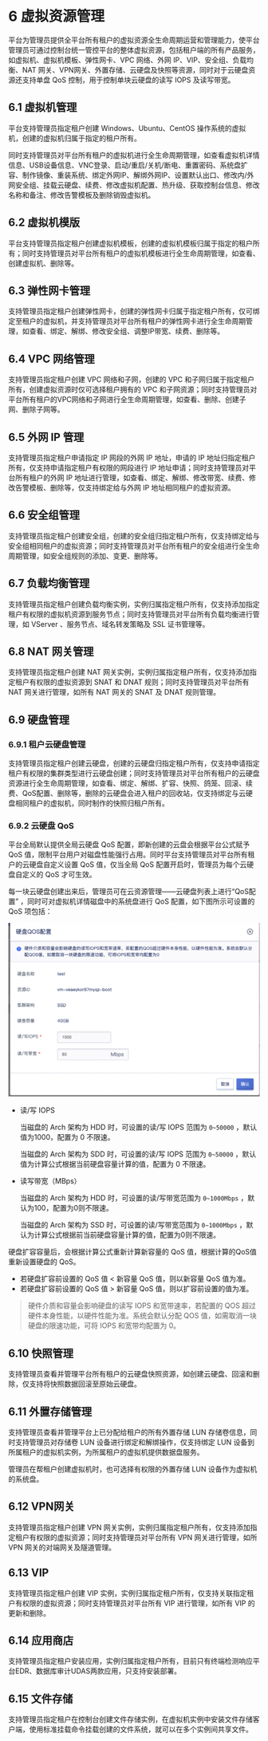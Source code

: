 # 6 虚拟资源管理

平台为管理员提供全平台所有租户的虚拟资源全生命周期运营和管理能力，使平台管理员可通过控制台统一管控平台的整体虚拟资源，包括租户端的所有产品服务，如虚拟机、虚拟机模板、弹性网卡、VPC 网络、外网 IP、VIP、安全组、负载均衡、NAT 网关、VPN网关、外置存储、云硬盘及快照等资源，同时对于云硬盘资源还支持单盘 QoS 控制，用于控制单块云硬盘的读写 IOPS 及读写带宽。

## 6.1 虚拟机管理

平台支持管理员指定租户创建 Windows、Ubuntu、CentOS 操作系统的虚拟机，创建的虚拟机归属于指定的租户所有。

同时支持管理员对平台所有租户的虚拟机进行全生命周期管理，如查看虚拟机详情信息、USB设备信息、VNC登录、启动/重启/关机/断电、重置密码、系统盘扩容、制作镜像、重装系统、绑定外网IP、解绑外网IP、设置默认出口、修改内/外网安全组、挂载云硬盘、续费、修改虚拟机配置、热升级、获取控制台信息、修改名称和备注、修改告警模板及删除销毁虚拟机。

## 6.2 虚拟机模版

平台支持管理员指定租户创建虚拟机模板，创建的虚拟机模板归属于指定的租户所有；同时支持管理员对平台所有租户的虚拟机模板进行全生命周期管理，如查看、创建虚拟机、删除等。

## 6.3 弹性网卡管理

支持管理员指定租户创建弹性网卡，创建的弹性网卡归属于指定租户所有，仅可绑定至租户的虚拟机，并支持管理员对平台所有租户的弹性网卡进行全生命周期管理，如查看、绑定、解绑、修改安全组、调整IP带宽、续费、删除等。

## 6.4 VPC 网络管理

支持管理员指定租户创建 VPC 网络和子网，创建的 VPC 和子网归属于指定租户所有，创建虚拟资源时仅可选择租户拥有的 VPC 和子网资源；同时支持管理员对平台所有租户的VPC网络和子网进行全生命周期管理，如查看、删除、创建子网、删除子网等。

## 6.5 外网 IP 管理

支持管理员指定租户申请指定 IP 网段的外网 IP 地址，申请的 IP 地址归指定租户所有，仅支持申请指定租户有权限的网段进行 IP 地址申请；同时支持管理员对平台所有租户的外网 IP 地址进行管理，如查看、绑定、解绑、修改带宽、续费、修改告警模板、删除等，仅支持绑定给与外网 IP 地址相同租户的虚拟资源。

## 6.6 安全组管理

支持管理员指定租户创建安全组，创建的安全组归指定租户所有，仅支持绑定给与安全组相同租户的虚拟资源；同时支持管理员对平台所有租户的安全组进行全生命周期管理，如安全组规则的添加、变更、删除等。

## 6.7 负载均衡管理

支持管理员指定租户创建负载均衡实例，实例归属指定租户所有，仅支持添加指定租户有权限的虚拟机资源到服务节点；同时支持管理员对平台所有负载均衡进行管理，如  VServer 、服务节点、域名转发策略及 SSL 证书管理等。

## 6.8 NAT 网关管理

支持管理员指定租户创建 NAT 网关实例，实例归属指定租户所有，仅支持添加指定租户有权限的虚拟资源到 SNAT 和 DNAT 规则；同时支持管理员对平台所有 NAT 网关进行管理，如所有 NAT 网关的 SNAT 及 DNAT 规则管理。

## 6.9 硬盘管理

### 6.9.1 租户云硬盘管理

支持管理员指定租户创建云硬盘，创建的云硬盘归指定租户所有，仅支持申请指定租户有权限的集群类型进行云硬盘创建；同时支持管理员对平台所有租户的云硬盘资源进行全生命周期管理，如查看、绑定、解绑、扩容、快照、鸽笼、回滚、续费、QoS配置、删除等，删除的云硬盘会进入租户的回收站，仅支持绑定与云硬盘相同租户的虚拟机，同时制作的快照归租户所有。

### 6.9.2 云硬盘 QoS

平台全局默认提供全局云硬盘 QoS 配置，即新创建的云盘会根据平台公式赋予 QoS 值，限制平台用户对磁盘性能强行占用。同时平台支持管理员对平台所有租户的云硬盘自定义设置 QoS 值，仅当全局 QoS 配置开启时，管理员为每个云硬盘自定义的  QoS  才可生效。

每一块云硬盘创建出来后，管理员可在云资源管理——云硬盘列表上进行“QoS配置” ，同时可对虚拟机详情磁盘中的系统盘进行 QoS 配置，如下图所示可设置的 QoS 项包括：

![volumeqos](../images/adminguide/volumeqos.png)

* 读/写 IOPS

  当磁盘的 Arch 架构为 HDD 时，可设置的读/写 IOPS 范围为 `0~50000` ，默认值为1000，配置为 0 不限速。

  当磁盘的 Arch 架构为 SDD 时，可设置的读/写 IOPS 范围为 `0~50000` ，默认值为计算公式根据当前硬盘容量计算的值，配置为 0 不限速。

- 读写带宽（MBps）

  当磁盘的 Arch 架构为 HDD 时，可设置的读/写带宽范围为 `0~1000Mbps` ，默认为100，配置为0则不限速。

  当磁盘的 Arch 架构为 SSD 时，可设置的读/写带宽范围为 `0~1000Mbps` ，默认为计算公式根据前当前硬盘容量计算的值，配置为0则不限速。

硬盘扩容容量后，会根据计算公式重新计算新容量的 QoS 值，根据计算的QoS值重新设置硬盘的 QoS。

- 若硬盘扩容前设置的 QoS 值  < 新容量 QoS 值，则以新容量 QoS 值为准。
- 若硬盘扩容前设置的 QoS 值 > 新容量 QoS 值，则以扩容前设置的值为准。

> 硬件介质和容量会影响硬盘的读写 IOPS 和宽带速率，若配置的 QOS 超过硬件本身性能，以硬件性能为准。系统会默认分配 QOS 值，如需取消一块硬盘的限速功能，可将 IOPS 和宽带均配置为 0。

## 6.10 快照管理

支持管理员查看并管理平台所有租户的云硬盘快照资源，如创建云硬盘、回滚和删除，仅支持将快照数据回滚至原始云硬盘。

## 6.11 外置存储管理

支持管理员查看并管理平台上已分配给租户的所有外置存储 LUN 存储卷信息，同时支持管理员对存储卷 LUN 设备进行绑定和解绑操作，仅支持绑定 LUN 设备到所属租户的虚拟机实例，为所属租户的虚拟机提供数据盘服务。

管理员在帮租户创建虚拟机时，也可选择有权限的外置存储 LUN 设备作为虚拟机的系统盘。

## 6.12 VPN网关

支持管理员指定租户创建 VPN 网关实例，实例归属指定租户所有，仅支持添加指定租户有权限的虚拟资源；同时支持管理员对平台所有 VPN 网关进行管理，如所 VPN 网关的对端网关及隧道管理。

## 6.13 VIP

支持管理员指定租户创建 VIP 实例，实例归属指定租户所有，仅支持关联指定租户有权限的虚拟资源；同时支持管理员对平台所有 VIP 进行管理，如所有 VIP 的更新和删除。

## 6.14 应用商店

支持管理员指定租户安装应用，实例归属指定租户所有，目前只有终端检测响应平台EDR、数据库审计UDAS两款应用，只支持安装部署。

## 6.15 文件存储

支持管理员指定租户在控制台创建文件存储实例，在虚拟机实例中安装文件存储客户端，使用标准挂载命令挂载创建的文件系统，就可以在多个实例间共享文件。

